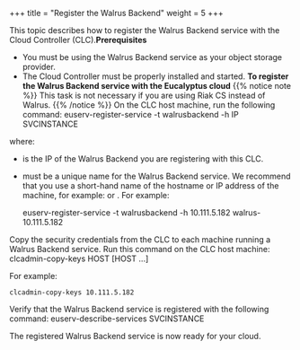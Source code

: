 +++
title = "Register the Walrus Backend"
weight = 5
+++

This topic describes how to register the Walrus Backend service with the Cloud Controller (CLC).**Prerequisites** 

* You must be using the Walrus Backend service as your object storage provider. 
* The Cloud Controller must be properly installed and started. 
**To register the Walrus Backend service with the Eucalyptus cloud** 
{{% notice note %}}
This task is not necessary if you are using Riak CS instead of Walrus. 
{{% /notice %}}
On the CLC host machine, run the following command: 
    euserv-register-service -t walrusbackend -h IP SVCINSTANCE

where: 



* is the IP of the Walrus Backend you are registering with this CLC. 
* must be a unique name for the Walrus Backend service. We recommend that you use a short-hand name of the hostname or IP address of the machine, for example: or . 
For example: 


    euserv-register-service -t walrusbackend -h 10.111.5.182 walrus-10.111.5.182

Copy the security credentials from the CLC to each machine running a Walrus Backend service. Run this command on the CLC host machine: 
    clcadmin-copy-keys HOST [HOST ...]

For example: 


    clcadmin-copy-keys 10.111.5.182

Verify that the Walrus Backend service is registered with the following command: 
    euserv-describe-services SVCINSTANCE

The registered Walrus Backend service is now ready for your cloud. 

